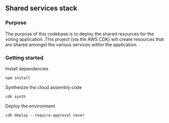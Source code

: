 ## Shared services stack

### Purpose

The purpose of this codebase is to deploy the shared resources for the voting application.
This project (via the AWS CDK) will create resources that are shared amongst the various services within the application.

### Getting started

Install dependencies

```
npm install
```

Synthesize the cloud assembly code

```
cdk synth
```

Deploy the environment

```
cdk deploy --require-approval never
```
